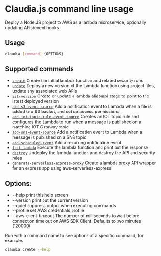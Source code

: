 # Claudia.js command line usage

Deploy a Node.JS project to AWS as a lambda microservice, optionally updating APIs/event hooks.

## Usage
```bash
claudia [command] {OPTIONS}
```

## Supported commands

* [`create`](create.md) Create the initial lambda function and related security role.
* [`update`](update.md) Deploy a new version of the Lambda function using project files, update any associated web APIs
* [`set-version`](set-version.md) Create or update a lambda alias/api stage to point to the latest deployed version
* [`add-s3-event-source`](add-s3-event-source.md) Add a notification event to Lambda when a file is added to a S3 bucket, and set up access permissions
* [`add-iot-topic-rule-event-source`](add-iot-topic-rule-event-source.md) Creates an IOT topic rule and configures the Lambda to run when a message is published on a matching IOT Gateway topic
* [`add-sns-event-source`](add-sns-event-source.md) Add a notification event to Lambda when a message is published on a SNS topic
* [`add-scheduled-event`](add-scheduled-event.md) Add a recurring notification event
* [`test-lambda`](test-lambda.md) Execute the lambda function and print out the response
* [`destroy`](destroy.md) Undeploy the lambda function and destroy the API and security roles
* [`generate-serverless-express-proxy`](generate-serverless-express-proxy.md) Create a lambda proxy API wrapper for an express app using aws-serverless-express

## Options:

 * --help           print this help screen
 * --version        print out the current version
 * --quiet          suppress output when executing commands
 * --profile        set AWS credentials profile
 * --aws-client-timeout The number of milliseconds to wait before connection time out on AWS SDK Client. Defaults to two minutes (120000)

Run with a command name to see options of a specific command, for example:
```bash
claudia create --help
```
